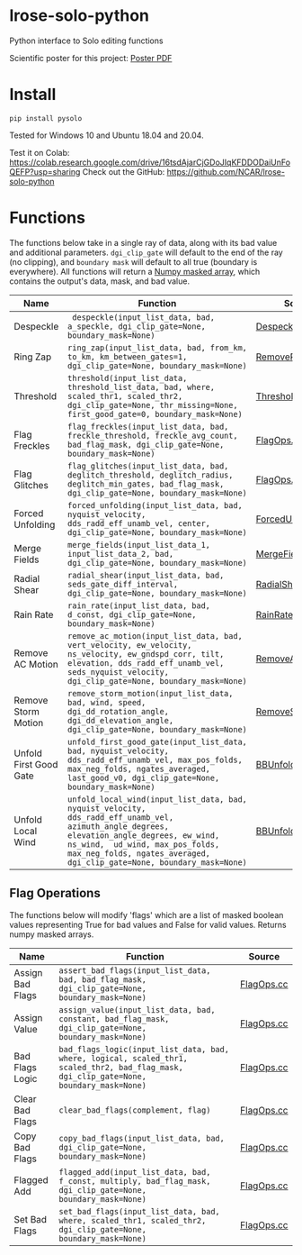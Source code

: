 # lrose-solo-python
Python interface to Solo editing functions

Scientific poster for this project: [Poster PDF](https://raw.githubusercontent.com/NCAR/lrose-solo-python/main/poster/NCAR%20Poster.pdf)

# Install 

```shell
pip install pysolo
```
Tested for Windows 10 and Ubuntu 18.04 and 20.04.

Test it on Colab: https://colab.research.google.com/drive/16tsdAjarCjGDoJIqKFDDODaiUnFoQEFP?usp=sharing
Check out the GitHub: https://github.com/NCAR/lrose-solo-python

# Functions
The functions below take in a single ray of data, along with its bad value and additional parameters. `dgi_clip_gate` will default to the end of the ray (no clipping), and `boundary mask` will default to all true (boundary is everywhere).
All functions will return a [Numpy masked array](https://numpy.org/doc/stable/reference/maskedarray.html), which contains the output's data, mask, and bad value.

Name | Function | Source
------------ | ------------- | -------------
Despeckle | ` despeckle(input_list_data, bad, a_speckle, dgi_clip_gate=None, boundary_mask=None)` | [Despeckle.cc](https://github.com/NCAR/lrose-core/blob/master/codebase/libs/Solo/src/Solo/Despeckle.cc)
Ring Zap | `ring_zap(input_list_data, bad, from_km, to_km, km_between_gates=1, dgi_clip_gate=None, boundary_mask=None)` | [RemoveRing.cc](https://github.com/NCAR/lrose-core/blob/master/codebase/libs/Solo/src/Solo/RemoveRing.cc)
Threshold | ` threshold(input_list_data, threshold_list_data, bad, where, scaled_thr1, scaled_thr2, dgi_clip_gate=None, thr_missing=None, first_good_gate=0, boundary_mask=None) ` | [ThresholdField.cc](https://github.com/NCAR/lrose-core/blob/master/codebase/libs/Solo/src/Solo/ThresholdField.cc)
Flag Freckles | `flag_freckles(input_list_data, bad, freckle_threshold, freckle_avg_count, bad_flag_mask, dgi_clip_gate=None, boundary_mask=None)` | [FlagOps.cc](https://github.com/NCAR/lrose-core/blob/master/codebase/libs/Solo/src/Solo/FlagOps.cc)
Flag Glitches | `flag_glitches(input_list_data, bad, deglitch_threshold, deglitch_radius, deglitch_min_gates, bad_flag_mask, dgi_clip_gate=None, boundary_mask=None)` | [FlagOps.cc](https://github.com/NCAR/lrose-core/blob/master/codebase/libs/Solo/src/Solo/FlagOps.cc)
Forced Unfolding | `forced_unfolding(input_list_data, bad, nyquist_velocity, dds_radd_eff_unamb_vel, center, dgi_clip_gate=None, boundary_mask=None)` | [ForcedUnfolding.cc](https://github.com/NCAR/lrose-core/blob/master/codebase/libs/Solo/src/Solo/ForcedUnfolding.cc)
Merge Fields | `merge_fields(input_list_data_1, input_list_data_2, bad, dgi_clip_gate=None, boundary_mask=None)` | [MergeFields.cc](https://github.com/NCAR/lrose-core/blob/master/codebase/libs/Solo/src/Solo/MergeFields.cc)
Radial Shear | `radial_shear(input_list_data, bad, seds_gate_diff_interval, dgi_clip_gate=None, boundary_mask=None)` | [RadialShear.cc](https://github.com/NCAR/lrose-core/blob/master/codebase/libs/Solo/src/Solo/RadialShear.cc)
Rain Rate | `rain_rate(input_list_data, bad, d_const, dgi_clip_gate=None, boundary_mask=None)` | [RainRate.cc](https://github.com/NCAR/lrose-core/blob/master/codebase/libs/Solo/src/Solo/RainRate.cc) 
Remove AC Motion | `remove_ac_motion(input_list_data, bad, vert_velocity, ew_velocity, ns_velocity, ew_gndspd_corr, tilt, elevation, dds_radd_eff_unamb_vel, seds_nyquist_velocity, dgi_clip_gate=None, boundary_mask=None)` | [RemoveAcMotion.cc](https://github.com/NCAR/lrose-core/blob/master/codebase/libs/Solo/src/Solo/RemoveAcMotion.cc)
Remove Storm Motion | `remove_storm_motion(input_list_data, bad, wind, speed, dgi_dd_rotation_angle, dgi_dd_elevation_angle, dgi_clip_gate=None, boundary_mask=None)` |  [RemoveSurface.cc](https://github.com/NCAR/lrose-core/blob/master/codebase/libs/Solo/src/Solo/RemoveSurface.cc)
Unfold First Good Gate | `unfold_first_good_gate(input_list_data, bad, nyquist_velocity, dds_radd_eff_unamb_vel, max_pos_folds, max_neg_folds, ngates_averaged, last_good_v0, dgi_clip_gate=None, boundary_mask=None)` | [BBUnfolding.cc](https://github.com/NCAR/lrose-core/blob/master/codebase/libs/Solo/src/Solo/BBUnfolding.cc)
Unfold Local Wind | `unfold_local_wind(input_list_data, bad, nyquist_velocity, dds_radd_eff_unamb_vel, azimuth_angle_degrees, elevation_angle_degrees, ew_wind,  ns_wind,  ud_wind, max_pos_folds, max_neg_folds, ngates_averaged, dgi_clip_gate=None, boundary_mask=None)` | [BBUnfolding.cc](https://github.com/NCAR/lrose-core/blob/master/codebase/libs/Solo/src/Solo/BBUnfolding.cc)


## Flag Operations
The functions below will modify 'flags' which are a list of masked boolean values representing True for bad values and False for valid values. Returns numpy masked arrays.


Name | Function | Source
------------ | ------------- | -------------
Assign Bad Flags | `assert_bad_flags(input_list_data, bad, bad_flag_mask, dgi_clip_gate=None, boundary_mask=None)` | [FlagOps.cc](https://github.com/NCAR/lrose-core/blob/master/codebase/libs/Solo/src/Solo/FlagOps.cc)
Assign Value | `assign_value(input_list_data, bad, constant, bad_flag_mask, dgi_clip_gate=None, boundary_mask=None)` | [FlagOps.cc](https://github.com/NCAR/lrose-core/blob/master/codebase/libs/Solo/src/Solo/FlagOps.cc)
Bad Flags Logic | `bad_flags_logic(input_list_data, bad, where, logical, scaled_thr1, scaled_thr2, bad_flag_mask, dgi_clip_gate=None, boundary_mask=None)` | [FlagOps.cc](https://github.com/NCAR/lrose-core/blob/master/codebase/libs/Solo/src/Solo/FlagOps.cc)
Clear Bad Flags | `clear_bad_flags(complement, flag)` | [FlagOps.cc](https://github.com/NCAR/lrose-core/blob/master/codebase/libs/Solo/src/Solo/FlagOps.cc)
Copy Bad Flags | `copy_bad_flags(input_list_data, bad, dgi_clip_gate=None, boundary_mask=None)` | [FlagOps.cc](https://github.com/NCAR/lrose-core/blob/master/codebase/libs/Solo/src/Solo/FlagOps.cc)
Flagged Add | `flagged_add(input_list_data, bad, f_const, multiply, bad_flag_mask, dgi_clip_gate=None, boundary_mask=None)` | [FlagOps.cc](https://github.com/NCAR/lrose-core/blob/master/codebase/libs/Solo/src/Solo/FlagOps.cc)
Set Bad Flags | `set_bad_flags(input_list_data, bad, where, scaled_thr1, scaled_thr2, dgi_clip_gate=None, boundary_mask=None)` | [FlagOps.cc](https://github.com/NCAR/lrose-core/blob/master/codebase/libs/Solo/src/Solo/FlagOps.cc)